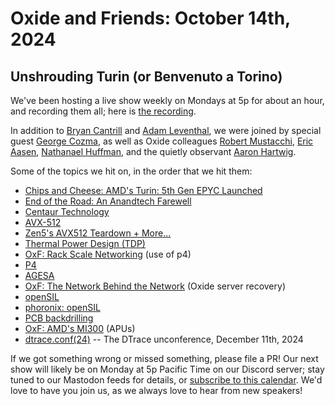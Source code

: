 # Oxide and Friends: October 14th, 2024

## Unshrouding Turin (or Benvenuto a Torino)

We've been hosting a live show weekly on Mondays at 5p for about an hour,
and recording them all; here is
[the recording](https://youtu.be/9iJ2T5IHp8E).

In addition to
[Bryan Cantrill](https://mastodon.social/@bcantrill) and
[Adam Leventhal](https://mastodon.social/@ahl),
we were joined by special guest
[George Cozma](https://techhub.social/@chipsandcheese),
as well as Oxide colleagues
[Robert Mustacchi](https://twitter.com/rmustacc),
[Eric Aasen](https://twitter.com/random_enginerd),
[Nathanael Huffman](https://hachyderm.io/@SyntheticGate),
and the quietly observant [Aaron Hartwig](https://twitter.com/AaronHartwig1).

Some of the topics we hit on, in the order that we hit them:

- [Chips and Cheese: AMD's Turin: 5th Gen EPYC Launched](https://chipsandcheese.com/p/amds-turin-5th-gen-epyc-launched)
- [End of the Road: An Anandtech Farewell](https://www.anandtech.com/show/21542/end-of-the-road-an-anandtech-farewell)
- [Centaur Technology](https://en.wikipedia.org/wiki/Centaur_Technology)
- [AVX-512](https://en.wikipedia.org/wiki/AVX-512)
- [Zen5's AVX512 Teardown + More...](https://www.numberworld.org/blogs/2024_8_7_zen5_avx512_teardown/)
- [Thermal Power Design (TDP)](https://en.wikipedia.org/wiki/Thermal_design_power)
- [OxF: Rack Scale Networking](https://oxide-and-friends.transistor.fm/episodes/rack-scale-networking) (use of p4)
- [P4](https://p4.org/)
- [AGESA](https://en.wikipedia.org/wiki/AGESA)
- [OxF: The Network Behind the Network](https://share.transistor.fm/s/217e1960) (Oxide server recovery)
- [openSIL](https://community.amd.com/t5/corporate/empowering-the-industry-with-open-system-firmware-amd-opensil/ba-p/599644)
- [phoronix: openSIL](https://www.phoronix.com/news/AMD-openSIL-September-2024)
- [PCB backdrilling](https://www.protoexpress.com/blog/back-drilling-pcb-design-and-manufacturing/)
- [OxF: AMD's MI300](https://share.transistor.fm/s/b64ab036) (APUs)
- [dtrace.conf(24)](https://www.eventbrite.com/e/dtraceconf24-tickets-1044402936297) -- The DTrace unconference, December 11th, 2024

If we got something wrong or missed something, please file a PR!
Our next show will likely be on Monday at 5p Pacific Time on our Discord
server; stay tuned to our Mastodon feeds for details, or [subscribe to this
calendar](https://calendar.google.com/calendar/ical/c_318925f4185aa71c4524d0d6127f31058c9e21f29f017d48a0fca6f564969cd0%40group.calendar.google.com/public/basic.ics).
We'd love to have you join us, as we always love to hear from new speakers!


